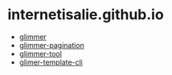 # internetisalie.github.io

- [glimmer](/glimmer)
- [glimmer-pagination](/glimmer-pagination)
- [glimmer-tool](/glimmer-tool)
- [glimer-template-cli](/glimer-template-cli)
